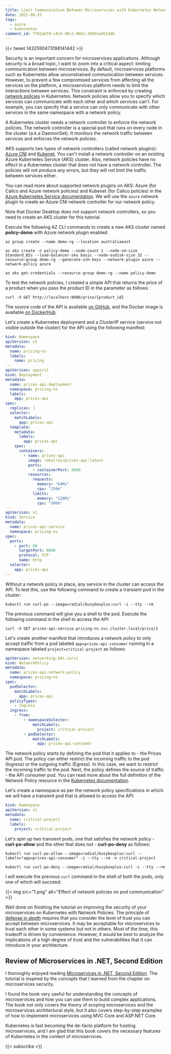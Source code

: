```yaml
---
title: Limit Communication Between Microservices with Kubernetes Network Policies
date: 2021-08-31
tags:
  - azure
  - kubernetes
comment_id: 7f81a6f9-c4c5-40c2-9661-2b9dced524db
---
```


{{< tweet 1432590473198141442 >}}

Security is an important concern for microservices applications. Although security is a broad topic, I want to zoom into a critical aspect: limiting communication between microservices. By default, microservices platforms such as Kubernetes allow unconstrained communication between services. However, to prevent a few compromised services from affecting all the services on the platform, a microservices platform needs to limit the interactions between services. This constraint is enforced by creating [network policies](https://kubernetes.io/docs/concepts/services-networking/network-policies/) in Kubernetes. Network policies allow you to specify which services can communicate with each other and which services can't. For example, you can specify that a service can only communicate with other services in the same namespace with a network policy.

A Kubernetes cluster needs a network controller to enforce the network policies. The network controller is a special pod that runs on every node in the cluster (a.k.a DaemonSet). It monitors the network traffic between services and enforces the network policies.

AKS supports two types of network controllers (called network plugins): [Azure CNI](https://docs.microsoft.com/en-us/azure/aks/configure-azure-cni) and [Kubenet](https://docs.microsoft.com/en-us/azure/aks/configure-kubenet). You can't install a network controller on an existing Azure Kubernetes Service (AKS) cluster. Also, network policies have no effect in a Kubernetes cluster that does not have a network controller. The policies will not produce any errors, but they will not limit the traffic between services either.

You can read more about supported network plugins on AKS: Azure (for Calico and Azure network policies) and Kubenet (for Calico policies) in the [Azure Kubernetes Service documentation](https://docs.microsoft.com/en-us/azure/aks/use-network-policies). We will use the `azure` network plugin to create an Azure CNI network controller for our network policy.

Note that Docker Desktop does not support network controllers, so you need to create an AKS cluster for this tutorial.

Execute the following AZ CLI commands to create a new AKS cluster named **policy-demo** with Azure network plugin enabled:

```shell
az group create --name demo-rg --location australiaeast

az aks create -n policy-demo --node-count 1 --node-vm-size Standard_B2s --load-balancer-sku basic --node-osdisk-size 32 --resource-group demo-rg --generate-ssh-keys --network-plugin azure --network-policy azure

az aks get-credentials --resource-group demo-rg --name policy-demo
```

To test the network policies, I created a simple API that returns the price of a product when you pass the product ID in the parameter as follows:

```shell
curl -X GET http://localhost:8080/price/{product_id}
```

The source code of the API is available [on GitHub](https://github.com/rahulrai-in/prices-api), and the Docker image is available [on DockerHub](https://hub.docker.com/repository/docker/rahulrai/prices-api).

Let's create a Kubernetes deployment and a ClusterIP service (service not visible outside the cluster) for the API using the following manifest:

```yaml
kind: Namespace
apiVersion: v1
metadata:
  name: pricing-ns
  labels:
    name: pricing
---
apiVersion: apps/v1
kind: Deployment
metadata:
  name: prices-api-deployment
  namespace: pricing-ns
  labels:
    app: prices-api
spec:
  replicas: 1
  selector:
    matchLabels:
      app: prices-api
  template:
    metadata:
      labels:
        app: prices-api
    spec:
      containers:
        - name: prices-api
          image: rahulrai/prices-api:latest
          ports:
            - containerPort: 8080
          resources:
            requests:
              memory: "64Mi"
              cpu: "250m"
            limits:
              memory: "128Mi"
              cpu: "500m"
---
apiVersion: v1
kind: Service
metadata:
  name: prices-api-service
  namespace: pricing-ns
spec:
  ports:
    - port: 80
      targetPort: 8080
      protocol: TCP
      name: http
  selector:
    app: prices-api
---
```

Without a network policy in place, any service in the cluster can access the API. To test this, use the following command to create a transient pod in the cluster:

```shell
kubectl run curl-po --image=radial/busyboxplus:curl -i --tty --rm
```

The previous command will give you a shell to the pod. Execute the following command in the shell to access the API:

```shell
curl -X GET prices-api-service.pricing-ns.svc.cluster.local/price/1
```

Let's create another manifest that introduces a network policy to only accept traffic from a pod labeled `app=prices-api-consumer` running in a namespace labeled `project=critical-project` as follows:

```yaml
apiVersion: networking.k8s.io/v1
kind: NetworkPolicy
metadata:
  name: prices-api-network-policy
  namespace: pricing-ns
spec:
  podSelector:
    matchLabels:
      app: prices-api
  policyTypes:
    - Ingress
  ingress:
    - from:
        - namespaceSelector:
            matchLabels:
              project: critical-project
        - podSelector:
            matchLabels:
              app: prices-api-consumer
```

The network policy starts by defining the pod that it applies to - the Prices API pod. The policy can either restrict the incoming traffic to the pod (Ingress) or the outgoing traffic (Egress). In this case, we want to restrict the incoming traffic to the pod. Next, the policy defines the source of traffic - the API consumer pod. You can read more about the full definition of the Network Policy resource in the [Kubernetes documentation](https://kubernetes.io/docs/concepts/services-networking/network-policies/).

Let's create a namespace as per the network policy specifications in which we will have a transient pod that is allowed to access the API:

```yaml
kind: Namespace
apiVersion: v1
metadata:
  name: critical-project
  labels:
    project: critical-project
```

Let's spin up two transient pods, one that satisfies the network policy - **curl-po-allow** and the other that does not - **curl-po-deny** as follows:

```shell
kubectl run curl-po-allow --image=radial/busyboxplus:curl --labels="app=prices-api-consumer" -i --tty --rm -n critical-project

kubectl run curl-po-deny --image=radial/busyboxplus:curl -i --tty --rm
```

I will execute the previous `curl` command in the shell of both the pods, only one of which will succeed:

{{< img src="1.png" alt="Effect of network policies on pod communication" >}}

Well done on finishing the tutorial on improving the security of your microservices on Kubernetes with Network Policies. The principle of [defense in depth](https://searchapparchitecture.techtarget.com/tip/The-4-rules-of-a-microservices-defense-in-depth-strategy) requires that you consider the level of trust you can accept between microservices. It may be acceptable for microservices to trust each other in some systems but not in others. Most of the time, this tradeoff is driven by convenience. However, it would be best to analyze the implications of a high degree of trust and the vulnerabilities that it can introduce in your architecture.

## Review of Microservices in .NET, Second Edition

I thoroughly enjoyed reading [Microservices in .NET, Second Edition](https://www.manning.com/books/microservices-in-net-second-edition). The tutorial is inspired by the concepts that I learned from the chapter on microservices security.

I found the book very useful for understanding the concepts of microservices and how you can use them to build complex applications. The book not only covers the theory of scoping microservices and the microservices architectural style, but it also covers step-by-step examples of how to implement microservices using MVC Core and ASP.NET Core.

Kubernetes is fast becoming the de-facto platform for hosting microservices, and I am glad that this book covers the necessary features of Kubernetes in the context of microservices.

{{< subscribe >}}
